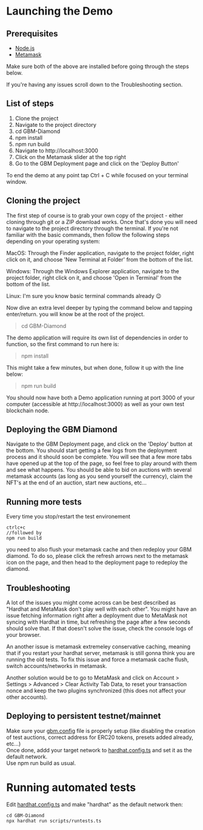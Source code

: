 
# Launching the Demo

## Prerequisites

- [Node.js](https://nodejs.org/en/download) 
- [Metamask](https://metamask.io/download/)

Make sure both of the above are installed before going through the steps below.

If you're having any issues scroll down to the Troubleshooting section.

## List of steps

1) Clone the project
2) Navigate to the project directory
3) cd GBM-Diamond
4) npm install
5) npm run build
6) Navigate to http://localhost:3000
7) Click on the Metamask slider at the top right
8) Go to the GBM Deployment page and click on the 'Deploy Button'

To end the demo at any point tap Ctrl + C while focused on your terminal window. 
## Cloning the project

The first step of course is to grab your own copy of the project - either cloning through git or a ZIP download works. Once that's done you will need to navigate to the project directory through the terminal. If you're not familiar with the basic commands, then follow the following steps depending on your operating system: 

MacOS: Through the Finder application, navigate to the project folder, right click on it, and choose 'New Terminal at Folder' from the bottom of the list.

Windows: Through the Windows Explorer application, navigate to the project folder, right click on it, and choose 'Open in Terminal' from the bottom of the list.

Linux: I'm sure you know basic terminal commands already 😉

Now dive an extra level deeper by typing the command below and tapping enter/return. you will know be at the root of the project. 

> cd GBM-Diamond  

The demo application will require its own list of dependencies in order to function, so the first command to run here is:

> npm install

This might take a few minutes, but when done, follow it up with the line below:

> npm run build

You should now have both a Demo application running at port 3000 of your computer (accessible at http://localhost:3000) as well as your own test blockchain node. 


## Deploying the GBM Diamond

Navigate to the GBM Deployment page, and click on the 'Deploy' button at the bottom. You should start getting a few logs from the deployment process and it should soon be complete. You will see that a few more tabs have opened up at the top of the page, so feel free to play around with them and see what happens.
You should be able to bid on auctions with several metamask accounts (as long as you send yourself the currency), claim the NFT's at the end of an auction, start new auctions, etc...           


## Running more tests

Every time you stop/restart the test environement 
```    
ctrlc+c 
//followed by 
npm run build
```    
you need to also flush your metamask cache and then redeploy your GBM diamond. To do so, please click the refresh arrows next to the metamask icon on the page, and then head to the deployment page to redeploy the diamond.      


## Troubleshooting
 
A lot of the issues you might come across can be best described as "Hardhat and MetaMask don't play well with each other". You might have an issue fetching information right after a deployment due to MetaMask not syncing with Hardhat in time, but refreshing the page after a few seconds should solve that. If that doesn't solve the issue, check the console logs of your browser.

An another issue is metamask extremeley conservative caching, meaning that if you restart your hardhat server, metamask is still gonna think you are running the old tests. To fix this issue and force a metamask cache flush, switch accounts/networks in metamask.

Another solution would be to go to MetaMask and click on Account > Settings > Advanced > Clear Activity Tab Data, to reset your transaction nonce and keep the two plugins synchronized (this does not affect your other accounts).


## Deploying to persistent testnet/mainnet      
       
Make sure your [gbm.config](GBM-Diamond/gbm.config) file is properly setup (like disabling the creation of test auctions, correct address for ERC20 tokens, presets added already, etc...)             
Once done, addd your target network to [hardhat.config.ts](GBM-Diamond/hardhat.config.ts) and set it as the default network.        
Use npm run build as usual.         

# Running automated tests 

Edit [hardhat.config.ts](GBM-Diamond/hardhat.config.ts) and make "hardhat" as the default network then:

```          
cd GBM-Diamond        
npx hardhat run scripts/runtests.ts    
```              
